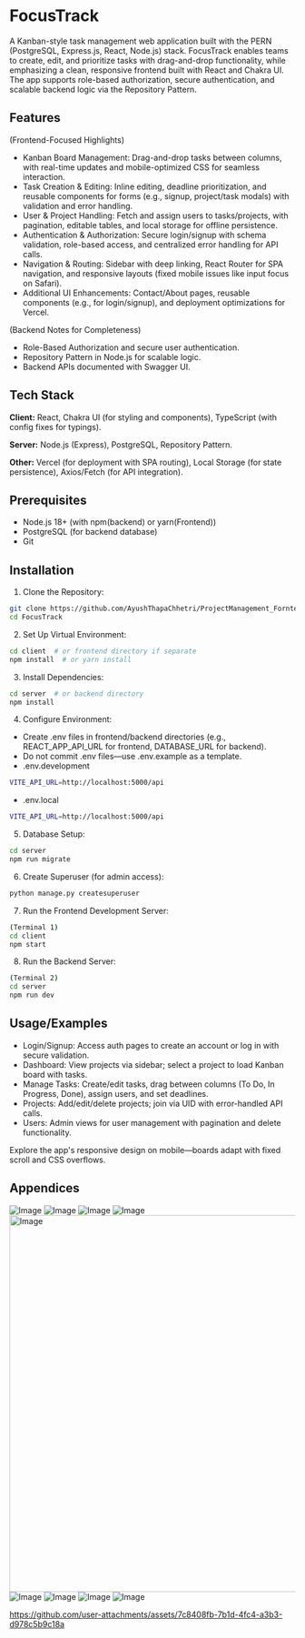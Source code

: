 # FocusTrack

A Kanban-style task management web application built with the PERN (PostgreSQL, Express.js, React, Node.js) stack. FocusTrack enables teams to create, edit, and prioritize tasks with drag-and-drop functionality, while emphasizing a clean, responsive frontend built with React and Chakra UI. The app supports role-based authorization, secure authentication, and scalable backend logic via the Repository Pattern.

## Features

(Frontend-Focused Highlights)

- Kanban Board Management: Drag-and-drop tasks between columns, with real-time updates and mobile-optimized CSS for seamless interaction.
- Task Creation & Editing: Inline editing, deadline prioritization, and reusable components for forms (e.g., signup, project/task modals) with validation and error handling.
- User & Project Handling: Fetch and assign users to tasks/projects, with pagination, editable tables, and local storage for offline persistence.
- Authentication & Authorization: Secure login/signup with schema validation, role-based access, and centralized error handling for API calls.
- Navigation & Routing: Sidebar with deep linking, React Router for SPA navigation, and responsive layouts (fixed mobile issues like input focus on Safari).
- Additional UI Enhancements: Contact/About pages, reusable components (e.g., for login/signup), and deployment optimizations for Vercel.

(Backend Notes for Completeness)

- Role-Based Authorization and secure user authentication.
- Repository Pattern in Node.js for scalable logic.
- Backend APIs documented with Swagger UI.

## Tech Stack

**Client:** React, Chakra UI (for styling and components), TypeScript (with config fixes for typings).

**Server:** Node.js (Express), PostgreSQL, Repository Pattern.

**Other:** Vercel (for deployment with SPA routing), Local Storage (for state persistence), Axios/Fetch (for API integration).

## Prerequisites

- Node.js 18+ (with npm(backend) or yarn(Frontend))
- PostgreSQL (for backend database)
- Git

## Installation

1. Clone the Repository:

```bash
git clone https://github.com/AyushThapaChhetri/ProjectManagement_Forntend.git
cd FocusTrack
```

2. Set Up Virtual Environment:

```bash
cd client  # or frontend directory if separate
npm install  # or yarn install
```

3. Install Dependencies:

```bash
cd server  # or backend directory
npm install
```

4. Configure Environment:

- Create .env files in frontend/backend directories (e.g., REACT_APP_API_URL for frontend, DATABASE_URL for backend).
- Do not commit .env files—use .env.example as a template.
- .env.development

```bash
VITE_API_URL=http://localhost:5000/api
```

- .env.local

```bash
VITE_API_URL=http://localhost:5000/api
```

5. Database Setup:

```bash
cd server
npm run migrate
```

6. Create Superuser (for admin access):

```bash
python manage.py createsuperuser
```

7. Run the Frontend Development Server:

```bash
(Terminal 1)
cd client
npm start
```

8. Run the Backend Server:

```bash
(Terminal 2)
cd server
npm run dev
```

## Usage/Examples

- Login/Signup: Access auth pages to create an account or log in with secure validation.
- Dashboard: View projects via sidebar; select a project to load Kanban board with tasks.
- Manage Tasks: Create/edit tasks, drag between columns (To Do, In Progress, Done), assign users, and set deadlines.
- Projects: Add/edit/delete projects; join via UID with error-handled API calls.
- Users: Admin views for user management with pagination and delete functionality.

Explore the app's responsive design on mobile—boards adapt with fixed scroll and CSS overflows.

## Appendices

![Image](https://github.com/user-attachments/assets/5d58b0ec-338d-4cde-868f-0631c03d0efe)
![Image](https://github.com/user-attachments/assets/a4cfa3e1-7f62-410e-b938-ddb59e89a26d)
![Image](https://github.com/user-attachments/assets/e82b9253-4ddc-44a9-b230-9ed996e0029a)
![Image](https://github.com/user-attachments/assets/001a3c98-799f-41eb-b582-522425271191)
<img width="1040" height="663" alt="Image" src="https://github.com/user-attachments/assets/edb871ae-8034-4e6f-9911-f732f48c12a4" />
![Image](https://github.com/user-attachments/assets/e26c39fb-8731-43c9-bb89-5b84277f88a2)
![Image](https://github.com/user-attachments/assets/f26545b3-d8f5-4d44-ad8c-461043e15abc)
![Image](https://github.com/user-attachments/assets/72296c2b-2aa7-4e3a-9a8d-c72188ed235d)
![Image](https://github.com/user-attachments/assets/597a27e2-88db-4cf9-be62-49670d75855f)

https://github.com/user-attachments/assets/7c8408fb-7b1d-4fc4-a3b3-d978c5b9c18a
